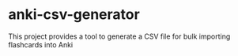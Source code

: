 # anki-csv-generator
This project provides a tool to generate a CSV file for bulk importing flashcards into Anki
